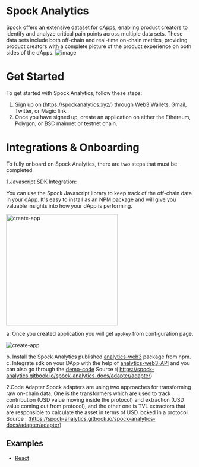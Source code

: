 # Spock Analytics 
Spock offers an extensive dataset for dApps, enabling product creators to identify and analyze critical pain points across multiple data sets. These data sets include both off-chain and real-time on-chain metrics, providing product creators with a complete picture of the product experience on both sides of the dApps.
![image](https://user-images.githubusercontent.com/43118413/227742476-cc9f425e-2880-414d-bca4-d312ca5cea1b.png)

# Get Started 
To get started with Spock Analytics, follow these steps:

1. Sign up on (https://spockanalytics.xyz/) through Web3 Wallets, Gmail, Twitter, or Magic link.
2. Once you have signed up, create an application on either the Ethereum, Polygon, or BSC mainnet or testnet chain.

# Integrations & Onboarding 
To fully onboard on Spock Analytics, there are two steps that must be completed.

1.Javascript SDK Integration:
<p> You can use the Spock Javascript library to keep track of the off-chain data in your dApp. It's easy to install as an NPM package and will give you valuable insights into how your dApp is performing. 
 </p>
 <p>
    <img src="./assets/images/create-app.png" alt="create-app" width="300" height="300">
    </p>

a. Once you created application you will get `appKey` from configuration page.
    <p>
    <img src="./assets/images/configuration.png" alt="create-app">
    </p>
    
b. Install the Spock Analytics published [analytics-web3](https://www.npmjs.com/package/analytics-web3) package from npm.
c. Integrate sdk on your DApp with the help of [analytics-web3-API](https://www.npmjs.com/package/analytics-web3#api) and you can also go through the [demo-code](https://github.com/xorddotcom/DAppzero-Analytics-Demo)
Source :( https://spock-analytics.gitbook.io/spock-analytics-docs/adapter/adapter)

2.Code Adapter
Spock adapters are using two approaches for transforming raw on-chain data. One is the transformers which are used to track contribution (USD value moving inside the protocol) and extraction (USD value coming out from protocol), and the other one is TVL extractors that are responsible to calculate the asset in terms of USD locked in a protocol.
Source : (https://spock-analytics.gitbook.io/spock-analytics-docs/adapter/adapter)

## Examples
 - [React](https://github.com/xorddotcom/spock-analytics-demo/tree/main/react)
